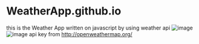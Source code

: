 # WeatherApp.github.io
this is the Weather App written on javascript by using weather api
![image](https://user-images.githubusercontent.com/91125922/160666653-8ab68003-6d81-4aff-a02b-b3fdf620abf2.png)
![image](https://user-images.githubusercontent.com/91125922/160666744-1ec54c52-2b93-499e-a7ed-fa8ee68f5f25.png)
api key from http://openweathermap.org/

